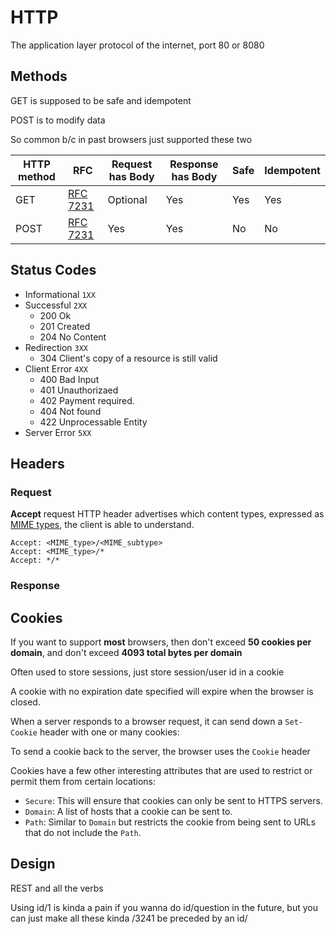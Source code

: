 # HTTP

The application layer protocol of the internet, port 80 or 8080

## Methods

GET is supposed to be safe and idempotent

POST is to modify data

So common b/c in past browsers just supported these two

| HTTP method | RFC                                                          | Request has Body | Response has Body | Safe | Idempotent |
| ----------- | ------------------------------------------------------------ | ---------------- | ----------------- | ---- | ---------- |
| GET         | [RFC](https://en.wikipedia.org/wiki/Request_for_Comments_(identifier)) [7231](https://tools.ietf.org/html/rfc7231) | Optional         | Yes               | Yes  | Yes        |
| POST        | [RFC](https://en.wikipedia.org/wiki/Request_for_Comments_(identifier)) [7231](https://tools.ietf.org/html/rfc7231) | Yes              | Yes               | No   | No         |

## Status Codes

- Informational `1XX`
- Successful `2XX`
  - 200 Ok
  - 201 Created
  - 204 No Content
- Redirection `3XX`
  - 304 Client's copy of a resource is still valid
- Client Error `4XX`
  - 400 Bad Input
  - 401 Unauthorizaed
  - 402 Payment required. 
  - 404 Not found
  - 422 Unprocessable Entity
- Server Error `5XX`

## Headers

### Request

**Accept** request HTTP header advertises which content types, expressed as [MIME types](https://developer.mozilla.org/en-US/docs/Web/HTTP/Basics_of_HTTP/MIME_types), the client is able to understand.

```
Accept: <MIME_type>/<MIME_subtype>
Accept: <MIME_type>/*
Accept: */*
```

### Response

## Cookies

If you want to support **most** browsers, then don't exceed **50 cookies per domain**, and don't exceed **4093 total bytes per domain** 

Often used to store sessions, just store session/user id in a cookie

A cookie with no expiration date specified will expire when the browser is closed. 

When a server responds to a browser request, it can send down a `Set-Cookie` header with one or many cookies:

To send a cookie back to the server, the browser uses the `Cookie` header

Cookies have a few other interesting attributes that are used to restrict or permit them from certain locations:

- `Secure`: This will ensure that cookies can only be sent to HTTPS servers.
- `Domain`: A list of hosts that a cookie can be sent to.
- `Path`: Similar to `Domain` but restricts the cookie from being sent to URLs that do not include the `Path`.

## Design

REST and all the verbs

Using id/1 is kinda a pain if you wanna do id/question in the future, but you can just make all these kinda /3241 be preceded by an id/